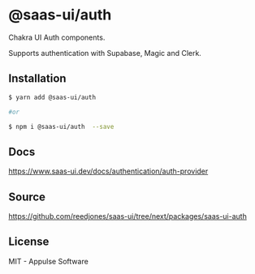 # @saas-ui/auth

Chakra UI Auth components.

Supports authentication with Supabase, Magic and Clerk.

## Installation

```sh
$ yarn add @saas-ui/auth

#or

$ npm i @saas-ui/auth  --save
```

## Docs

https://www.saas-ui.dev/docs/authentication/auth-provider

## Source

https://github.com/reedjones/saas-ui/tree/next/packages/saas-ui-auth

## License

MIT - Appulse Software
